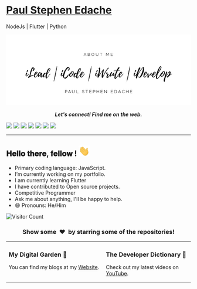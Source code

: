 # [Paul Stephen Edache](https://CounsellorDev.GitHub.io/)
NodeJs | Flutter | Python

![alt text](CousellorDev.jpg)
<p align="center">
  <b><i>Let's connect! Find me on the web.</i></b>

[<img height="30" src="https://img.shields.io/badge/twitter-%231DA1F2.svg?&style=for-the-badge&logo=twitter&logoColor=white" />][twitter]
[<img height="30" src="https://img.shields.io/badge/-Medium-000000.svg?&style=for-the-badge&logo=Medium&logoColor=white" />][medium]
[<img height="30" src="https://img.shields.io/badge/linkedin-blue.svg?&style=for-the-badge&logo=linkedin&logoColor=white" />][linkedin]
[<img height="30" src = "https://img.shields.io/badge/Facebook-036be4.svg?&style=for-the-badge&logo=facebook&logoColor=white">][facebook]
<a href="mailto:counsellorstephen@gmail.com" style="text-decoration:none"><img height="30" src = "https://img.shields.io/badge/gmail-c14438?&style=for-the-badge&logo=gmail&logoColor=white"></a>
[<img height="30" src="https://img.shields.io/badge/Hashnode-%230077B5.svg?&style=for-the-badge&logo=Hashnode&logoColor=white" />][hashnode]
[<img height="30" src = "https://img.shields.io/badge/Youtube-%23E4405F.svg?&style=for-the-badge&logo=Youtube&logoColor=white">][youtube]
<br />

<hr />
<h2> 𝐇𝐞𝐥𝐥𝐨 𝐭𝐡𝐞𝐫𝐞, 𝐟𝐞𝐥𝐥𝐨𝐰 <Devs/>! <img src="https://raw.githubusercontent.com/ABSphreak/ABSphreak/master/gifs/Hi.gif" width="30px"></h2>
 
* Primary coding language: JavaScript.
* I’m currently working on my portfolio.
* I am currently learning Flutter
* I have contributed to Open source projects.
* Competitive Programmer 
* Ask me about anything, I'll be happy to help.
* 😄 Pronouns: He/Him

<table><tr><td valign="top" width="50%">

### My Digital Garden 🌱
You can find my blogs at my [Website](https://CounsellorDev.GitHub.io).

</td>

<td valign="top" width="45%">

### The Developer Dictionary 🌱
Check out my latest videos on [YouTube](https://www.youtube.com/cousellorDev).

</td>

![Visitor Count](https://profile-counter.glitch.me/{CounsellorDev}/count.svg)

<h3 align="center">Show some &nbsp;❤️&nbsp; by starring some of the repositories!</h3>

[twitter]: https://twitter.com/CounsellorDev
[youtube]: https://youtube.com/CounsellorDev
[hashnode]: https://CounsellorDev.com
[gmail]: https://gmail.com
[linkedin]: https://www.linkedin.com/in/CounsellorDev/
[medium]: https://medium.com/@Stepaul
[facebook]: https://www.facebook.com/CounsellorStephen